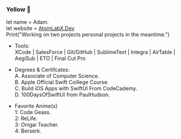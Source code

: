 ### Yellow 👋
let name = Adam.<br>
let website = <a href="https://atomlabx.github.io">AtomLabX.Dev</a><br>
Print("Working on two projects personal projects in the meantime.")

* Tools:<br>
XCode | SalesForce | Git/GitHub | SublimeText | Integra | AirTable | AegiSub | ETO | Final Cut Pro

* Degrees & Certifcates:<br>
A. Associate of Computer Science.<br>
B. Apple Official Swift Coillege Course.<br>
C. Build iOS Apps with SwiftUI From CodeCademy.<br>
D. 100DaysOfSwiftUI from PaulHudson.<br>

* Favorite Anime(s)<br>
1: Code Geass.<br> 
2: ReLife.<br>
3: Onigai Teacher.<br>
4: Berserk.<br>

